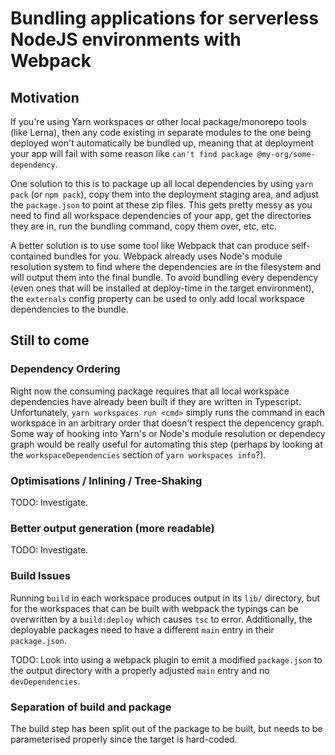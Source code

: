 # Bundling applications for serverless NodeJS environments with Webpack
## Motivation
If you're using Yarn workspaces or other local package/monorepo tools (like
Lerna), then any code existing in separate modules to the one being deployed
won't automatically be bundled up, meaning that at deployment your app will fail
with some reason like `can't find package @my-org/some-dependency`.

One solution to this is to package up all local dependencies by using
`yarn pack` (or `npm pack`), copy them into the deployment staging area, and
adjust the `package.json` to point at these zip files. This gets pretty messy
as you need to find all workspace dependencies of your app, get the directories
they are in, run the bundling command, copy them over, etc, etc.

A better solution is to use some tool like Webpack that can produce
self-contained bundles for you. Webpack already uses Node's module resolution
system to find where the dependencies are in the filesystem and will output them
into the final bundle. To avoid bundling every dependency (even ones that will
be installed at deploy-time in the target environment), the `externals` config
property can be used to only add local workspace dependencies to the bundle.

## Still to come
### Dependency Ordering
Right now the consuming package requires that all local workspace dependencies
have already been built if they are written in Typescript.
Unfortunately, `yarn workspaces run <cmd>` simply runs the command in each
workspace in an arbitrary order that doesn't respect the depencency graph.
Some way of hooking into Yarn's or Node's module resolution or dependecy graph
would be really useful for automating this step (perhaps by looking at the
`workspaceDependencies` section of `yarn workspaces info`?).

### Optimisations / Inlining / Tree-Shaking
TODO: Investigate.

### Better output generation (more readable)
TODO: Investigate.

### Build Issues
Running `build` in each workspace produces output in its `lib/` directory, but
for the workspaces that can be built with webpack the typings can be overwritten
by a `build:deploy` which causes `tsc` to error. Additionally, the deployable
packages need to have a different `main` entry in their `package.json`.

TODO: Look into using a webpack plugin to emit a modified `package.json` to the
output directory with a properly adjusted `main` entry and no `devDependencies`.

### Separation of build and package
The build step has been split out of the package to be built, but needs to be
parameterised properly since the target is hard-coded.

